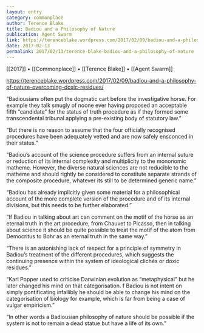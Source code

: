 ```yaml
---
layout: entry
category: commonplace
author: Terence Blake
title: Badiou and a Philosophy of Nature
publication: Agent Swarm
link: https://terenceblake.wordpress.com/2017/02/09/badiou-and-a-philosophy-of-nature-overcoming-doxic-residues/
date: 2017-02-13
permalink: 2017/02/13/terence-blake-badiou-and-a-philosophy-of-nature
---
```


[[2017]] • [[Commonplace]] • [[Terence Blake]] • [[Agent Swarm]] 

https://terenceblake.wordpress.com/2017/02/09/badiou-and-a-philosophy-of-nature-overcoming-doxic-residues/

“Badiousians often put the dogmatic cart before the investigative horse. For example they talk smugly of noone ever having proposed an acceptable fifth “candidate” for the status of truth procedure as if they formed some transcendental tribunal applying a pre-existing body of statutory law.”

“But there is no reason to assume that the four officially recognised procedures have been adequately vetted and are now safely ensconced in their status.”

“Badiou’s account of the science procedure suffers from an internal suture or reduction of its internal complexity and multiplicity to the mononomic matheme. However, the diverse natural sciences are not reducible to the matheme and should rightly be considered to constitute separate strands of the composite procedure, whatever its still to be determined generic name.”

“Badiou has already implicitly given some material for a philosophical account of the more complete version of the procedure and of its internal divisions, but this needs to be further elaborated.”

“If Badiou in talking about art can comment on the motif of the horse as an eternal truth in the art procedure, from Chauvet to Picasso, then in talking about science it should be quite possible to treat the motif of the atom from Democritus to Bohr as an eternal truth in the same way.”

“There is an astonishing lack of respect for a principle of symmetry in Badiou’s treatment of the different procedures, which suggests the continuing presence within the system of ideological clichés or doxic residues.”

“Karl Popper used to criticise Darwinian evolution as “metaphysical” but he later changed his mind on that categorisation. f Badiou is not intent on simply pontificating infallibly he should be able to change his mind on the categorisation of biology for example, which is far from being a case of vulgar empiricism.”

“In other words a Badiousian philosophy of nature should be possible if the system is not to remain a dead statue but have a life of its own.”


